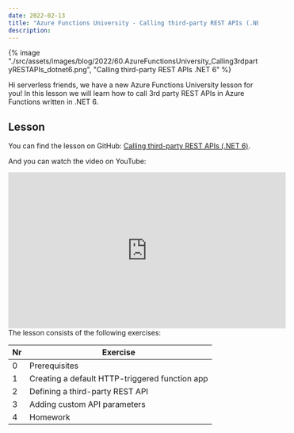```yaml
---
date: 2022-02-13
title: "Azure Functions University - Calling third-party REST APIs (.NET 6)"
description:
---
```


{% image "./src/assets/images/blog/2022/60.AzureFunctionsUniversity_Calling3rdpartyRESTAPIs_dotnet6.png", "Calling third-party REST APIs .NET 6" %}

Hi serverless friends, we have a new Azure Functions University lesson for you! In this lesson we will learn how to call 3rd party REST APIs in Azure Functions written in .NET 6.

## Lesson

You can find the lesson on GitHub: [Calling third-party REST APIs (.NET 6)](https://github.com/marcduiker/azure-functions-university/blob/main/lessons/dotnet6/http-refit/README.md).

And you can watch the video on YouTube:

<iframe width="560" height="315" src="https://www.youtube.com/embed/11Qi8A_8cVY" title="YouTube video player" frameborder="0" allow="accelerometer; autoplay; clipboard-write; encrypted-media; gyroscope; picture-in-picture" allowfullscreen></iframe>

<br>
The lesson consists of the following exercises:

|Nr|Exercise
|-|-
|0|Prerequisites
|1|Creating a default HTTP-triggered function app
|2|Defining a third-party REST API
|3|Adding custom API parameters
|4|Homework